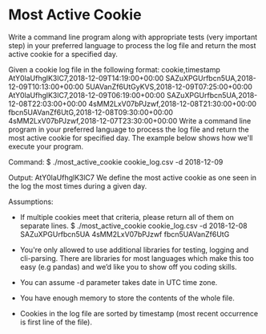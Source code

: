 # Most Active Cookie
Write a command line program along with appropriate tests (very important step) in your preferred language to process the log file and return the most active cookie for a specified day.

Given a cookie log file in the following format:
cookie,timestamp
AtY0laUfhglK3lC7,2018-12-09T14:19:00+00:00
SAZuXPGUrfbcn5UA,2018-12-09T10:13:00+00:00
5UAVanZf6UtGyKVS,2018-12-09T07:25:00+00:00
AtY0laUfhglK3lC7,2018-12-09T06:19:00+00:00
SAZuXPGUrfbcn5UA,2018-12-08T22:03:00+00:00
4sMM2LxV07bPJzwf,2018-12-08T21:30:00+00:00
fbcn5UAVanZf6UtG,2018-12-08T09:30:00+00:00
4sMM2LxV07bPJzwf,2018-12-07T23:30:00+00:00
Write a command line program in your preferred language to process the log file and return the most active
cookie for specified day. The example below shows how we&#39;ll execute your program.

Command:
$ ./most_active_cookie cookie_log.csv -d 2018-12-09

Output:
AtY0laUfhglK3lC7
We define the most active cookie as one seen in the log the most times during a given day.

Assumptions:
* If multiple cookies meet that criteria, please return all of them on separate lines.
$ ./most_active_cookie cookie_log.csv -d 2018-12-08
SAZuXPGUrfbcn5UA
4sMM2LxV07bPJzwf
fbcn5UAVanZf6UtG

* You're only allowed to use additional libraries for testing, logging and cli-parsing. There are libraries for most languages which make this too easy (e.g pandas) and we’d like you to show off you coding skills.
* You can assume -d parameter takes date in UTC time zone.
* You have enough memory to store the contents of the whole file.
* Cookies in the log file are sorted by timestamp (most recent occurrence is first line of the file).

